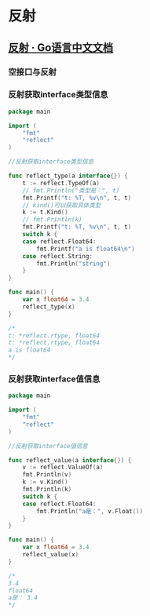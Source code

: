# 反射

## [反射 · Go语言中文文档](https://www.topgoer.com/%E5%B8%B8%E7%94%A8%E6%A0%87%E5%87%86%E5%BA%93/%E5%8F%8D%E5%B0%84.html)

### 空接口与反射

### 反射获取interface类型信息

```go
package main

import (
	"fmt"
	"reflect"
)

//反射获取interface类型信息

func reflect_type(a interface{}) {
	t := reflect.TypeOf(a)
	// fmt.Println("类型是：", t)
	fmt.Printf("t: %T, %v\n", t, t)
	// kind()可以获取具体类型
	k := t.Kind()
	// fmt.Println(k)
	fmt.Printf("t: %T, %v\n", t, t)
	switch k {
	case reflect.Float64:
		fmt.Printf("a is float64\n")
	case reflect.String:
		fmt.Println("string")
	}
}

func main() {
	var x float64 = 3.4
	reflect_type(x)
}

/*
t: *reflect.rtype, float64
t: *reflect.rtype, float64
a is float64
*/


```



### 反射获取interface值信息

```go
package main

import (
	"fmt"
	"reflect"
)

//反射获取interface值信息

func reflect_value(a interface{}) {
	v := reflect.ValueOf(a)
	fmt.Println(v)
	k := v.Kind()
	fmt.Println(k)
	switch k {
	case reflect.Float64:
		fmt.Println("a是：", v.Float())
	}
}

func main() {
	var x float64 = 3.4
	reflect_value(x)
}

/*
3.4
float64
a是： 3.4
*/


```

